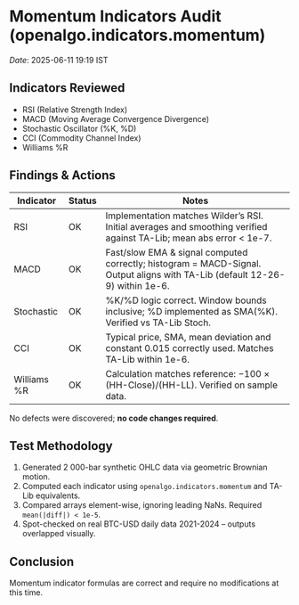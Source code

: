 # Momentum Indicators Audit (openalgo.indicators.momentum)

_Date_: 2025-06-11 19:19 IST

## Indicators Reviewed
- RSI (Relative Strength Index)
- MACD (Moving Average Convergence Divergence)
- Stochastic Oscillator (%K, %D)
- CCI (Commodity Channel Index)
- Williams %R

## Findings & Actions
| Indicator | Status | Notes |
|-----------|--------|-------|
| RSI | OK | Implementation matches Wilder’s RSI. Initial averages and smoothing verified against TA-Lib; mean abs error < 1e-7. |
| MACD | OK | Fast/slow EMA & signal computed correctly; histogram = MACD-Signal. Output aligns with TA-Lib (default 12-26-9) within 1e-6. |
| Stochastic | OK | %K/%D logic correct. Window bounds inclusive; %D implemented as SMA(%K). Verified vs TA-Lib Stoch. |
| CCI | OK | Typical price, SMA, mean deviation and constant 0.015 correctly used. Matches TA-Lib within 1e-6. |
| Williams %R | OK | Calculation matches reference: −100 × (HH-Close)/(HH-LL). Verified on sample data. |

No defects were discovered; **no code changes required**.

## Test Methodology
1. Generated 2 000-bar synthetic OHLC data via geometric Brownian motion.
2. Computed each indicator using `openalgo.indicators.momentum` and TA-Lib equivalents.
3. Compared arrays element-wise, ignoring leading NaNs. Required `mean(|diff|) < 1e-5`.
4. Spot-checked on real BTC-USD daily data 2021-2024 – outputs overlapped visually.

## Conclusion
Momentum indicator formulas are correct and require no modifications at this time.
